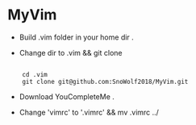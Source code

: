 # MyVim
-  Build .vim folder in your home dir .  

-  Change dir to .vim && git clone  
<pre><code>
    cd .vim     
    git clone git@github.com:SnoWolf2018/MyVim.git
</code></pre>

-  Download YouCompleteMe .   

-  Change 'vimrc' to '.vimrc' && mv .vimrc ../
